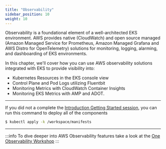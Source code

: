 ```yaml
---
title: "Observability"
sidebar_position: 10
weight: 10
---
```


Observability is a foundational element of a well-architected EKS environment. AWS provides native (CloudWatch) and open source managed (Amazon Managed Service for Prometheus, Amazon Managed Grafana and AWS Distro for OpenTelemetry) solutions for monitoring, logging, alarming, and dashboarding of EKS environments.

In this chapter,  we'll cover how you can use AWS observability solutions integrated with EKS to provide visibility into:

* Kubernetes Resources in the EKS console view
* Control Plane and Pod Logs utilizing Fluentbit
* Monitoring Metrics with CloudWatch Container Insights
* Monitoring EKS Metrics with AMP and ADOT.
&nbsp;
&nbsp;

---
If you did not a complete the [Introduction Getting Started session](../introduction/getting-started/finish.md), you can run this command to deploy all of the components

```bash wait=10
$ kubectl apply -k /workspace/manifests
```
---

:::info
To dive deeper into AWS Observability features take a look at the [One Observability Workshop](https://observability.workshop.aws)
:::
